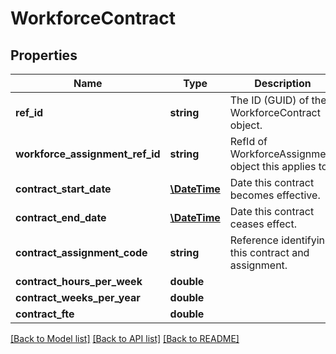 # WorkforceContract

## Properties
Name | Type | Description | Notes
------------ | ------------- | ------------- | -------------
**ref_id** | **string** | The ID (GUID) of the WorkforceContract object. | 
**workforce_assignment_ref_id** | **string** | RefId of WorkforceAssignment object this applies to. | 
**contract_start_date** | [**\DateTime**](Date.md) | Date this contract becomes effective. | 
**contract_end_date** | [**\DateTime**](Date.md) | Date this contract ceases effect. | [optional] 
**contract_assignment_code** | **string** | Reference identifying this contract and assignment. | 
**contract_hours_per_week** | **double** |  | [optional] 
**contract_weeks_per_year** | **double** |  | [optional] 
**contract_fte** | **double** |  | [optional] 

[[Back to Model list]](../README.md#documentation-for-models) [[Back to API list]](../README.md#documentation-for-api-endpoints) [[Back to README]](../README.md)


